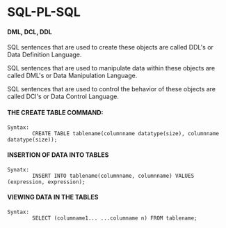 # SQL-PL-SQL

#### DML, DCL, DDL

SQL sentences that are used to create these objects are called DDL's or Data Definition Language.

SQL sentences that are used to manipulate data within these objects are called DML's or Data Manipulation Language.

SQL sentences that are used to control the behavior of these objects are called DCl's or Data Control Language.

#### THE CREATE TABLE COMMAND:
```
Syntax:
        CREATE TABLE tablename(columnname datatype(size), columnname datatype(size));
```        
        
#### INSERTION OF DATA INTO TABLES
```
Synatx: 
        INSERT INTO tablename(columnname, columnname) VALUES (expression, expression);
```
#### VIEWING DATA IN THE TABLES
```
Syntax:
        SELECT (columname1... ...columname n) FROM tablename;
```
